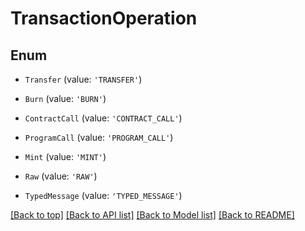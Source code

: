 # TransactionOperation

## Enum


* `Transfer` (value: `'TRANSFER'`)

* `Burn` (value: `'BURN'`)

* `ContractCall` (value: `'CONTRACT_CALL'`)

* `ProgramCall` (value: `'PROGRAM_CALL'`)

* `Mint` (value: `'MINT'`)

* `Raw` (value: `'RAW'`)

* `TypedMessage` (value: `'TYPED_MESSAGE'`)



[[Back to top]](#) [[Back to API list]](../../README.md#documentation-for-api-endpoints) [[Back to Model list]](../../README.md#documentation-for-models) [[Back to README]](../../README.md)
